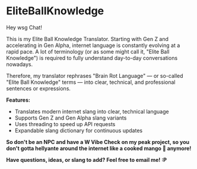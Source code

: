 # EliteBallKnowledge

Hey wsg Chat!

This is my Elite Ball Knowledge Translator. Starting with Gen Z and accelerating in Gen Alpha, internet language is constantly evolving at a rapid pace.
A lot of terminology (or as some might call it, "Elite Ball Knowledge") is required to fully understand day-to-day conversations nowadays.

Therefore, my translator rephrases "Brain Rot Language" — or so-called "Elite Ball Knowledge" terms — into clear, technical, and professional sentences or expressions.

__Features:__

- Translates modern internet slang into clear, technical language  
- Supports Gen Z and Gen Alpha slang variants  
- Uses threading to speed up API requests
- Expandable slang dictionary for continuous updates

__So don't be an NPC and have a W Vibe Check on my peak project, so you don't gotta hellyante around the internet like a cooked mango 🥭 anymore!__

__Have questions, ideas, or slang to add? Feel free to email me! :P__
